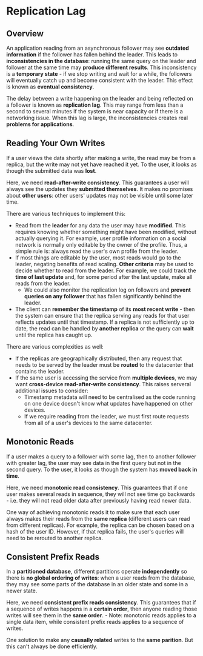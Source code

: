 # Replication Lag
## Overview
An application reading from an asynchronous follower may see **outdated information** if the follower has fallen behind the leader. This leads to **inconsistencies in the database**: running the same query on the leader and follower at the same time may **produce different results**. This inconsistency is a **temporary state** - if we stop writing and wait for a while, the followers will eventually catch up and become consistent with the leader. This effect is known as **eventual consistency**.

The delay between a write happening on the leader and being reflected on a follower is known as **replication lag**. This may range from less than a second to several minutes if the system is near capacity or if there is a networking issue. When this lag is large, the inconsistencies creates real **problems for applications**.

## Reading Your Own Writes
If a user views the data shortly after making a write, the read may be from a replica, but the write may not yet have reached it yet. To the user, it looks as though the submitted data was **lost**.

Here, we need **read-after-write consistency**. This guarantees a user will always see the updates they **submitted themselves**. It makes no promises about **other users**: other users' updates may not be visible until some later time.

There are various techniques to implement this:
- Read from the **leader** for any data the user may have **modified**. This requires knowing whether something might have been modified, without actually querying it. For example, user profile information on a social network is normally only editable by the owner of the profile. Thus, a simple rule is: always read the user's own profile from the leader.
- If most things are editable by the user, most reads would go to the leader, negating benefits of read scaling. **Other criteria** may be used to decide whether to read from the leader. For example, we could track the **time of last update** and, for some period after the last update, make all reads from the leader.
    - We could also monitor the replication log on followers and **prevent queries on any follower** that has fallen significantly behind the leader.
- The client can **remember the timestamp** of its **most recent write** - then the system can ensure that the replica serving any reads for that user reflects updates until that timestamp. If a replica is not sufficiently up to date, the read can be handled by **another replica** or the query can **wait** until the replica has caught up.

There are various complexities as well:
- If the replicas are geographically distributed, then any request that needs to be served by the leader must be **routed** to the datacenter that contains the leader.
- If the same user is accessing the service from **multiple devices**, we may want **cross-device read-after-write consistency**. This raises serveral additional issues to consider:
    - Timestamp metadata will need to be centralised as the code running on one device doesn't know what updates have happened on other devices.
    - If we require reading from the leader, we must first route requests from all of a user's devices to the same datacenter.

## Monotonic Reads
If a user makes a query to a follower with some lag, then to another follower with greater lag, the user may see data in the first query but not in the second query. To the user, it looks as though the system has **moved back in time**.

Here, we need **monotonic read consistency**. This guarantees that if one user makes several reads in sequence, they will not see time go backwards - i.e. they will not read older data after previously having read newer data.

One way of achieving monotonic reads it to make sure that each user always makes their reads from the **same replica** (different users can read from different replicas). For example, the replica can be chosen based on a hash of the user ID. However, if that replica fails, the user's queries will need to be rerouted to another replica.

## Consistent Prefix Reads
In a **partitioned database**, different partitions operate **independently** so there is **no global ordering of writes**: when a user reads from the database, they may see some parts of the database in an older state and some in a newer state.

Here, we need **consistent prefix reads consistency**. This guarantees that if a sequence of writes happens in a **certain order**, then anyone reading those writes will see them in the **same order**.
    - Note: monotonic reads applies to a single data item, while consistent prefix reads applies to a sequence of writes.

One solution to make any **causally related** writes to the **same parition**. But this can't always be done efficiently.
